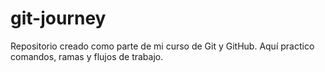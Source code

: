 # git-journey
Repositorio creado como parte de mi curso de Git y GitHub. Aquí practico comandos, ramas y flujos de trabajo.
